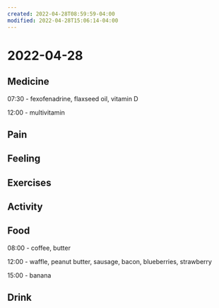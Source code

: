 ```yaml
---
created: 2022-04-28T08:59:59-04:00
modified: 2022-04-28T15:06:14-04:00
---
```


# 2022-04-28

## Medicine

07:30 - fexofenadrine, flaxseed oil, vitamin D

12:00 - multivitamin


## Pain


## Feeling


## Exercises


## Activity


## Food

08:00 - coffee, butter

12:00 - waffle, peanut butter, sausage, bacon, blueberries, strawberry

15:00 - banana


## Drink
